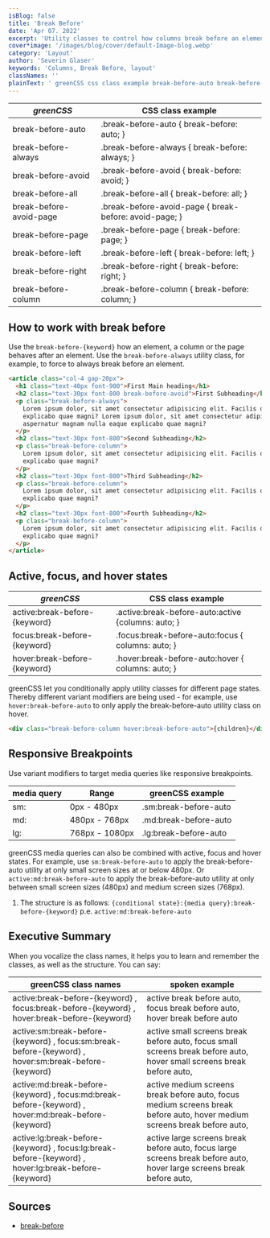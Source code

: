 ```yaml
---
isBlog: false
title: 'Break Before'
date: 'Apr 07. 2022'
excerpt: 'Utility classes to control how columns break before an element.'
cover*image: '/images/blog/cover/default-Image-blog.webp'
category: 'Layout'
author: 'Severin Glaser'
keywords: 'Columns, Break Before, layout'
classNames: ''
plainText: ' greenCSS css class example break-before-auto break-before-auto break-before: auto; break-before-always break-before-always break-before: always; break-before-avoid break-before-avoid break-before: avoid; break-before-all break-before-all break-before: all; break-before-avoid-page break-before-avoid-page break-before: avoid-page; break-before-page break-before-page break-before: page; break-before-left break-before-left break-before: left; break-before-right break-before-right break-before: right; break-before-column break-before-column break-before: column; how to work with break before use the `break-before keyword ` how an element a column or the page behaves after an element use the `break-before-always` utility class for example to force to always break before an element  active focus and hover states greenCSS css class example active:break-before keyword active :break-before-auto:active columns: auto; focus:break-before keyword focus :break-before-auto:focus columns: auto; hover:break-before keyword hover :break-before-auto:hover columns: auto; greenCSS let you conditionally apply utility classes for different page states thereby different variant modifiers are being used for example use `hover:break-before-auto` to only apply the break-before-auto utility class on hover  responsive breakpoints use variant modifiers to target media queries like responsive breakpoints media query range greenCSS example sm: 0px 480px sm:break-before-auto md: 480px 768px md:break-before-auto lg: 768px 1080px lg:break-before-auto greenCSS media queries can also be combined with active focus and hover states for example use `sm:break-before-auto` to apply the break-before-auto utility at only small screen sizes at or below 480px or `active:md:break-before-auto` to apply the break-before-auto utility at only between small screen sizes 480px and medium screen sizes 768px 1 the structure is as follows: ` conditional state : media query :break-before keyword ` p e `active:md:break-before-auto` executive summary when you vocalize the class names it helps you to learn and remember the classes as well as the structure you can say: greenCSS class names spoken example active:break-before keyword focus:break-before keyword hover:break-before keyword active break before auto focus break before auto hover break before auto active:sm:break-before keyword focus:sm:break-before keyword hover:sm:break-before keyword active small screens break before auto focus small screens break before auto hover small screens break before auto active:md:break-before keyword focus:md:break-before keyword hover:md:break-before keyword active medium screens break before auto focus medium screens break before auto hover medium screens break before auto active:lg:break-before keyword focus:lg:break-before keyword hover:lg:break-before keyword active large screens break before auto focus large screens break before auto hover large screens break before auto sources break-before https: developer mozilla org en-us docs web css break-before '
---
```


| _greenCSS_               | CSS class example                                      |
| ----------------------- | ------------------------------------------------------ |
| break-before-auto       | .break-before-auto { break-before: auto; }             |
| break-before-always     | .break-before-always { break-before: always; }         |
| break-before-avoid      | .break-before-avoid { break-before: avoid; }           |
| break-before-all        | .break-before-all { break-before: all; }               |
| break-before-avoid-page | .break-before-avoid-page { break-before: avoid-page; } |
| break-before-page       | .break-before-page { break-before: page; }             |
| break-before-left       | .break-before-left { break-before: left; }             |
| break-before-right      | .break-before-right { break-before: right; }           |
| break-before-column     | .break-before-column { break-before: column; }         |

## How to work with break before

Use the `break-before-{keyword}` how an element, a column or the page behaves after an element. Use the `break-before-always` utility class, for example, to force to always break before an element.

```html
<article class="col-4 gap-20px">
  <h1 class="text-40px font-900">First Main heading</h1>
  <h2 class="text-30px font-800 break-before-avoid">First Subheading</h2>
  <p class="break-before-always">
    Lorem ipsum dolor, sit amet consectetur adipisicing elit. Facilis quod porro ducimus aspernatur magnam nulla eaque
    explicabo quae magni? Lorem ipsum dolor, sit amet consectetur adipisicing elit. Facilis quod porro ducimus
    aspernatur magnam nulla eaque explicabo quae magni?
  </p>
  <h2 class="text-30px font-800">Second Subheading</h2>
  <p class="break-before-column">
    Lorem ipsum dolor, sit amet consectetur adipisicing elit. Facilis quod porro ducimus aspernatur magnam nulla eaque
    explicabo quae magni?
  </p>
  <h2 class="text-30px font-800">Third Subheading</h2>
  <p class="break-before-column">
    Lorem ipsum dolor, sit amet consectetur adipisicing elit. Facilis quod porro ducimus aspernatur magnam nulla eaque
    explicabo quae magni?
  </p>
  <h2 class="text-30px font-800">Fourth Subheading</h2>
  <p class="break-before-column">
    Lorem ipsum dolor, sit amet consectetur adipisicing elit. Facilis quod porro ducimus aspernatur magnam nulla eaque
    explicabo quae magni?
  </p>
</article>
```

## Active, focus, and hover states

| _greenCSS_                     | CSS class example                                   |
| ----------------------------- | --------------------------------------------------- |
| active:break-before-{keyword} | .active\:break-before-auto:active {columns: auto; } |
| focus:break-before-{keyword}  | .focus\:break-before-auto:focus { columns: auto; }  |
| hover:break-before-{keyword}  | .hover\:break-before-auto:hover { columns: auto; }  |

greenCSS let you conditionally apply utility classes for different page states. Thereby different variant modifiers are being used - for example, use `hover:break-before-auto` to only apply the break-before-auto utility class on hover.

```html
<div class="break-before-column hover:break-before-auto">{children}</div>
```

## Responsive Breakpoints

Use variant modifiers to target media queries like responsive breakpoints.

| media query | Range          | greenCSS example       |
| ----------- | -------------- | --------------------- |
| sm:         | 0px - 480px    | .sm:break-before-auto |
| md:         | 480px - 768px  | .md:break-before-auto |
| lg:         | 768px - 1080px | .lg:break-before-auto |

greenCSS media queries can also be combined with active, focus and hover states. For example, use `sm:break-before-auto` to apply the break-before-auto utility at only small screen sizes at or below 480px. Or `active:md:break-before-auto` to apply the break-before-auto utility at only between small screen sizes (480px) and medium screen sizes (768px).

1. The structure is as follows: `{conditional state}:{media query}:break-before-{keyword}` p.e. `active:md:break-before-auto`

## Executive Summary

When you vocalize the class names, it helps you to learn and remember the classes, as well as the structure. You can say:

| greenCSS class names                                                                                  | spoken example                                                                                                           |
| ---------------------------------------------------------------------------------------------------- | ------------------------------------------------------------------------------------------------------------------------ |
| active:break-before-{keyword} , focus:break-before-{keyword} , hover:break-before-{keyword}          | active break before auto, focus break before auto, hover break before auto                                               |
| active:sm:break-before-{keyword} , focus:sm:break-before-{keyword} , hover:sm:break-before-{keyword} | active small screens break before auto, focus small screens break before auto, hover small screens break before auto,    |
| active:md:break-before-{keyword} , focus:md:break-before-{keyword} , hover:md:break-before-{keyword} | active medium screens break before auto, focus medium screens break before auto, hover medium screens break before auto, |
| active:lg:break-before-{keyword} , focus:lg:break-before-{keyword} , hover:lg:break-before-{keyword} | active large screens break before auto, focus large screens break before auto, hover large screens break before auto,    |

## Sources

- [break-before](https://developer.mozilla.org/en-US/docs/Web/CSS/break-before)
